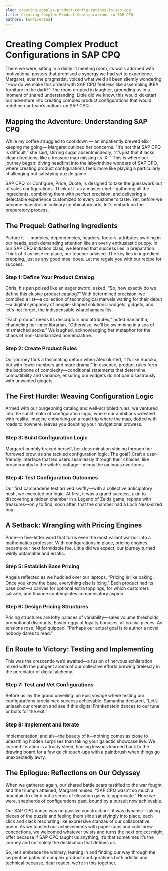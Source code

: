 ```yaml
---
slug: creating-complex-product-configurations-in-sap-cpq
title: Creating Complex Product Configurations in SAP CPQ
authors: [undirected]
---
```



# Creating Complex Product Configurations in SAP CPQ

There we were, sitting in a dimly lit meeting room, its walls adorned with motivational posters that promised a synergy we had yet to experience. Margaret, ever the pragmatist, voiced what we’d all been silently wondering: “How do we make this ordeal with SAP CPQ feel less like assembling IKEA furniture in the dark?” The room erupted in laughter, grounding us in a moment of shared understanding. Little did we know, this would kickstart our adventure into creating complex product configurations that would redefine our team’s outlook on SAP CPQ.

## Mapping the Adventure: Understanding SAP CPQ

While my coffee struggled to cool down — an impatiently brewed elixir keeping me going— Margaret outlined her concerns. “It’s not that SAP CPQ is difficult,” she said, stirring sugar absentmindedly, “it’s just that it lacks clear directions, like a treasure map missing its ‘X.’” This is where our journey began: diving headfirst into the labyrinthine wonders of SAP CPQ, where creating product configurations feels more like playing a particularly challenging but satisfying puzzle game.

SAP CPQ, or Configure, Price, Quote, is designed to take the guesswork out of sales configurations. Think of it as a master chef—gathering all the ingredients, combining them with perfect precision, and delivering a delectable experience customized to every customer’s taste. Yet, before we become maestros in culinary combinatory arts, let's embark on the preparatory process.

## The Prequel: Gathering Ingredients

Picture it — modules, dependencies, headers, footers, attributes swirling in our heads, each demanding attention like an overly enthusiastic puppy. In our SAP CPQ initiation class, we learned that success lies in preparation. Think of it as mise en place, our teacher advised. The key lies in ingredient prepping, just as any good meal does. Let me regale you with our recipe for success.

### Step 1: Define Your Product Catalog

Chris, his pen poised like an eager sword, asked, “So, how exactly do we define this elusive product catalog?” With determined precision, we compiled a list—a collection of technological marvels waiting for their debut—a digital symphony of people-shaped solutions: widgets, gidgets, and, let's not forget, the indispensable whatchamacallits.

“Each product needs its descriptors and attributes,” noted Samantha, channeling her inner librarian. “Otherwise, we’ll be swimming in a sea of mismatched socks.” We laughed, acknowledging her metaphor for the chaos of non-standardized nomenclature. 

### Step 2: Create Product Rules

Our journey took a fascinating detour when Alex blurted, “It’s like Sudoku, but with fewer numbers and more drama!” In essence, product rules form the backbone of complexity—conditional statements that determine compatibility and variance, ensuring our widgets do not pair disastrously with unwanted gidgets.

## The First Hurdle: Weaving Configuration Logic

Armed with our burgeoning catalog and well-scribbled rules, we ventured into the sunlit realm of configuration logic, where our ambitions wrestled with reality. Imagine embarking on a road trip where the map, dotted with roads to nowhere, leaves you doubting your navigational prowess.

### Step 3: Build Configuration Logic

Margaret humbly braced herself, her determination shining through her furrowed brow, as she tackled configuration logic. The goal? Craft a user-friendly interface that led users seamlessly through their choices, like breadcrumbs to the witch’s cottage—minus the ominous overtones.

### Step 4: Test Configuration Outcomes

Our first camaraderie test arrived swiftly—with a collective anticipatory hush, we executed our logic. At first, it was a grand success, akin to discovering a hidden chamber in a Legend of Zelda game, replete with treasures—only to find, soon after, that the chamber had a Loch Ness-sized bug. 

## A Setback: Wrangling with Pricing Engines

Price—a five-letter word that turns even the most valiant warrior into a mathematics professor. With configurations in place, pricing engines became our next formidable foe. Little did we expect, our journey turned wildly untamable and erratic.

### Step 5: Establish Base Pricing

Angela reflected as we huddled over our laptops, “Pricing is like baking. Once you know the base, everything else is icing.” Each product had its base cost—a canvas for optional extra toppings, for which customers salivate, and finance contemplates compensatory aspirin.

### Step 6: Design Pricing Structures

Pricing structures are lofty palaces of variability—sales volume thresholds, promotional discounts, Easter eggs of loyalty bonuses, all crucial pieces. As tensions rose, Nigel quipped, “Perhaps our actual goal is to author a novel nobody dares to read.”

## En Route to Victory: Testing and Implementing

This was the crescendo we’d awaited—a fusion of nervous exhilaration mixed with the pungent aroma of our collective efforts brewing tirelessly in the percolator of digital alchemy.

### Step 7: Test and Vet Configurations

Before us lay the grand unveiling: an epic voyage where testing our configurations proclaimed success achievable. Samantha declared, “Let’s unleash our creation and see if this digital Frankenstein dances to our tune or bolts for the exit.”

### Step 8: Implement and Iterate

Implementation, and ah—the beauty of it—nothing comes as close to unearthing hidden surprises than taking your galactic showcase live. We learned iteration is a trusty steed, hauling lessons learned back to the drawing board for a few quick touch-ups with a paintbrush when things go unexpectedly awry.

## The Epilogue: Reflections on Our Odyssey

When we gathered again, our shared battle scars testified to the war fought and the triumph attained; Margaret mused, “SAP CPQ wasn’t so much a mountain to climb but a series of elevation gains to appreciate.” Here we were, shepherds of configurations past, bound by a pursuit now achievable.

Our SAP CPQ dance was no passive construction—it was dynamic—taking pieces of the puzzle and feeling them slide satisfyingly into place, each click and clack resonating like expressive stanzas of our collaborative poem. As we toasted our achievements with paper cups and cold-brew concoctions, we welcomed whatever twists and turns the next project might offer because if SAP CPQ taught us anything, it’s that sometimes it’s the journey and not solely the destination that defines us.

So, let’s embrace the whimsy, leaning in and finding our way through the serpentine paths of complex product configurations both artistic and technical because, dear reader, we’re in this together.